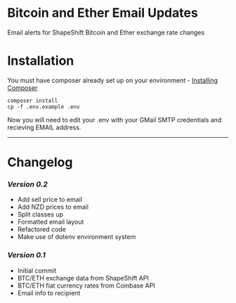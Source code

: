 # Bitcoin and Ether Email Updates
Email alerts for ShapeShift Bitcoin and Ether exchange rate changes

# Installation
You must have composer already set up on your environment - [Installing Composer](https://getcomposer.org/doc/00-intro.md)

```
composer install
cp -f .env.example .env
```

Now you will need to edit your .env with your GMail SMTP credentials and recieving EMAIL address.

---

# Changelog 

### _Version 0.2_
- Add sell price to email
- Add NZD prices to email
- Split classes up
- Formatted email layout
- Refactored code
- Make use of dotenv environment system

### _Version 0.1_
- Initial commit 
- BTC/ETH exchange data from ShapeShift API
- BTC/ETH fiat currency rates from Coinbase API
- Email info to recipient
 


